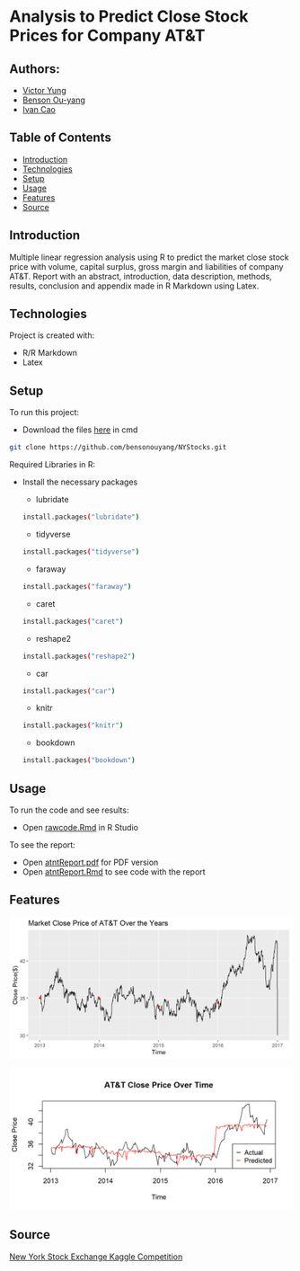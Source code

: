 # Analysis to Predict Close Stock Prices for Company AT&T

## Authors:
- [Victor Yung](https://github.com/vyung96)
- [Benson Ou-yang](https://github.com/bensonouyang)
- [Ivan Cao](https://github.com/ivancao98)

## Table of Contents
* [Introduction](#introduction)
* [Technologies](#technologies)
* [Setup](#setup)
* [Usage](#usage)
* [Features](#features)
* [Source](#source)

## Introduction
Multiple linear regression analysis using R to predict the market close stock price with volume, capital surplus, gross margin and liabilities of company AT&T. Report with an abstract, introduction, data description, methods, results, conclusion and appendix made in R Markdown using Latex.

## Technologies
Project is created with:
* R/R Markdown
* Latex

## Setup
To run this project:
* Download the files [here](https://github.com/bensonouyang/NYStocks.git) in cmd
```sh
git clone https://github.com/bensonouyang/NYStocks.git
```

Required Libraries in R:
* Install the necessary packages

  - lubridate
  ```sh
  install.packages("lubridate")
  ```
  - tidyverse
  ```sh
  install.packages("tidyverse")
  ```
  - faraway
  ```sh
  install.packages("faraway")
  ```
  - caret
  ```sh
  install.packages("caret")
  ```
  - reshape2
  ```sh
  install.packages("reshape2")
  ```
  - car
  ```sh
  install.packages("car")
  ```
  - knitr
  ```sh
  install.packages("knitr")
  ```
  - bookdown
  ```sh
  install.packages("bookdown")
  ```

## Usage
To run the code and see results:
* Open [rawcode.Rmd](https://github.com/bensonouyang/NYStocks/blob/main/rawcode.Rmd) in R Studio

To see the report:
* Open [atntReport.pdf](https://github.com/bensonouyang/NYStocks/blob/main/atntReport.pdf) for PDF version
* Open [atntReport.Rmd](https://github.com/bensonouyang/NYStocks/blob/main/atntReport.Rmd) to see code with the report
 
## Features

<p align="center">
  <a href="https://raw.githubusercontent.com/bensonouyang/NYStocks/main/Figs/c-plot-1.png">
    <img src="Figs/c-plot-1.png">
  </a>
</p>

<p align="center">
  <a href="https://raw.githubusercontent.com/bensonouyang/NYStocks/main/Figs/pred-plot.png">
    <img src="Figs/pred-plot.png">
  </a>
</p>

## Source
[New York Stock Exchange Kaggle Competition](https://www.kaggle.com/dgawlik/nyse)
